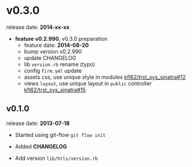 # v0.3.0

release date: **2014-xx-xx**


* **feature v0.2.990**, v0.3.0 preparation
   - feature date: **2014-08-20**
   - bump version v0.2.990
   - update CHANGELOG
   - lib `version.rb` rename (typo)
   - config `firm.yml` update
   - assets css,  use unique style in modules [kfl62/trst_sys_sinatra#12][trst_main#12]
   - views `layout`, use unique layout in `public` controller [kfl62/trst_sys_sinatra#15][trst_main#15]


## v0.1.0

release date: **2013-07-18**

* Started using git-flow `git flow init`

* Added **CHANGELOG**

* Add version `lib/htls/version.rb`


[trst_main#15]: https://github.com/kfl62/trst_sys_sinatra/issues/15
[trst_main#12]: https://github.com/kfl62/trst_sys_sinatra/issues/12
[#1]: https://github.com/kfl62/trst_sys_htls/issues/1
[#2]: https://github.com/kfl62/trst_sys_htls/issues/2
[#3]: https://github.com/kfl62/trst_sys_htls/issues/3
[#4]: https://github.com/kfl62/trst_sys_htls/issues/4
[#5]: https://github.com/kfl62/trst_sys_htls/issues/5
[#6]: https://github.com/kfl62/trst_sys_htls/issues/6
[#7]: https://github.com/kfl62/trst_sys_htls/issues/7
[#8]: https://github.com/kfl62/trst_sys_htls/issues/8
[#9]: https://github.com/kfl62/trst_sys_htls/issues/9
[#10]: https://github.com/kfl62/trst_sys_htls/issues/10
[#11]: https://github.com/kfl62/trst_sys_htls/issues/11
[#12]: https://github.com/kfl62/trst_sys_htls/issues/12
[#13]: https://github.com/kfl62/trst_sys_htls/issues/13
[#14]: https://github.com/kfl62/trst_sys_htls/issues/14
[#15]: https://github.com/kfl62/trst_sys_htls/issues/15
[#16]: https://github.com/kfl62/trst_sys_htls/issues/16
[#17]: https://github.com/kfl62/trst_sys_htls/issues/17
[#18]: https://github.com/kfl62/trst_sys_htls/issues/18
[#19]: https://github.com/kfl62/trst_sys_htls/issues/19
[#20]: https://github.com/kfl62/trst_sys_htls/issues/20
[#21]: https://github.com/kfl62/trst_sys_htls/issues/21
[#22]: https://github.com/kfl62/trst_sys_htls/issues/22
[#23]: https://github.com/kfl62/trst_sys_htls/issues/23
[#24]: https://github.com/kfl62/trst_sys_htls/issues/24
[#25]: https://github.com/kfl62/trst_sys_htls/issues/25
[#26]: https://github.com/kfl62/trst_sys_htls/issues/26
[#27]: https://github.com/kfl62/trst_sys_htls/issues/27
[#28]: https://github.com/kfl62/trst_sys_htls/issues/28
[#29]: https://github.com/kfl62/trst_sys_htls/issues/29
[#30]: https://github.com/kfl62/trst_sys_htls/issues/30
[#31]: https://github.com/kfl62/trst_sys_htls/issues/31
[#32]: https://github.com/kfl62/trst_sys_htls/issues/32
[#33]: https://github.com/kfl62/trst_sys_htls/issues/33
[#34]: https://github.com/kfl62/trst_sys_htls/issues/34
[#35]: https://github.com/kfl62/trst_sys_htls/issues/35
[#36]: https://github.com/kfl62/trst_sys_htls/issues/36
[#37]: https://github.com/kfl62/trst_sys_htls/issues/37
[#38]: https://github.com/kfl62/trst_sys_htls/issues/38
[#39]: https://github.com/kfl62/trst_sys_htls/issues/39
[#40]: https://github.com/kfl62/trst_sys_htls/issues/40
